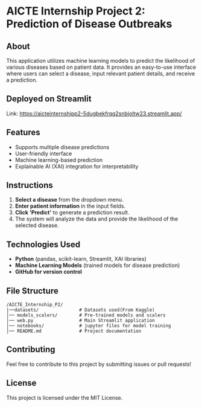 # AICTE Internship Project 2: Prediction of Disease Outbreaks

## About
This application utilizes machine learning models to predict the likelihood of various diseases based on patient data. It provides an easy-to-use interface where users can select a disease, input relevant patient details, and receive a prediction.

## Deployed on Streamlit 
Link: https://aicteinternshipp2-5dugbekfrqq2snbjoltw23.streamlit.app/

## Features
- Supports multiple disease predictions
- User-friendly interface
- Machine learning-based prediction
- Explainable AI (XAI) integration for interpretability

## Instructions
1. **Select a disease** from the dropdown menu.
2. **Enter patient information** in the input fields.
3. **Click 'Predict'** to generate a prediction result.
4. The system will analyze the data and provide the likelihood of the selected disease.

## Technologies Used
- **Python** (pandas, scikit-learn, Streamlit, XAI libraries)
- **Machine Learning Models** (trained models for disease prediction)
- **GitHub for version control**

## File Structure
```
/AICTE_Internship_P2/
|──datasets/               # Datasets used(From Kaggle)
│── models_scalers/        # Pre-trained models and scalers
│── web.py                 # Main Streamlit application
│── notebooks/             # jupyter files for model training
│── README.md              # Project documentation
```

## Contributing
Feel free to contribute to this project by submitting issues or pull requests!

## License
This project is licensed under the MIT License.
